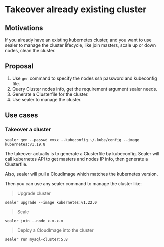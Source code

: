 # Takeover already existing cluster

## Motivations

If you already have an existing kubernetes cluster, and you want to use sealer to manage the cluster lifecycle, like join masters, scale up or down nodes, clean the cluster.

## Proposal

1. Use `gen` command to specify the nodes ssh password and kubeconfig file.
2. Query Cluster nodes info, get the requirement argument sealer needs.
3. Generate a Clusterfile for the cluster.
4. Use sealer to manage the cluster.

## Use cases

### Takeover a cluster

```shell script
sealer gen --passwd xxxx --kubeconfig ~/.kube/config --image kubernetes:v1.19.8
```

The takeover actually is to generate a Clusterfile by kubeconfig.
Sealer will call kubernetes API to get masters and nodes IP info, then generate a Clusterfile.

Also, sealer will pull a CloudImage which matches the kubernetes version.

Then you can use any sealer command to manage the cluster like:

> Upgrade cluster

```shell script
sealer upgrade --image kubernetes:v1.22.0
```

> Scale

```shell script
sealer join --node x.x.x.x
```

> Deploy a CloudImage into the cluster

```shell script
sealer run mysql-cluster:5.8
```